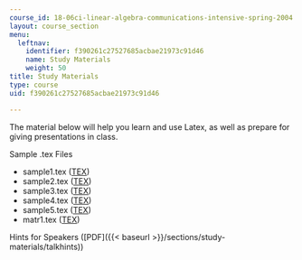 ```yaml
---
course_id: 18-06ci-linear-algebra-communications-intensive-spring-2004
layout: course_section
menu:
  leftnav:
    identifier: f390261c27527685acbae21973c91d46
    name: Study Materials
    weight: 50
title: Study Materials
type: course
uid: f390261c27527685acbae21973c91d46

---
```


The material below will help you learn and use Latex, as well as prepare for giving presentations in class.

Sample .tex Files

*   sample1.tex ([TEX](/courses/mathematics/18-06ci-linear-algebra-communications-intensive-spring-2004/study-materials/sample1.tex))
*   sample2.tex ([TEX](/courses/mathematics/18-06ci-linear-algebra-communications-intensive-spring-2004/study-materials/sample2.tex))
*   sample3.tex ([TEX](/courses/mathematics/18-06ci-linear-algebra-communications-intensive-spring-2004/study-materials/sample3.tex))
*   sample4.tex ([TEX](/courses/mathematics/18-06ci-linear-algebra-communications-intensive-spring-2004/study-materials/sample4.tex))
*   sample5.tex ([TEX](/courses/mathematics/18-06ci-linear-algebra-communications-intensive-spring-2004/study-materials/sample5.tex))
*   matr1.tex ([TEX](/courses/mathematics/18-06ci-linear-algebra-communications-intensive-spring-2004/study-materials/matr1.tex))

Hints for Speakers ([PDF]({{< baseurl >}}/sections/study-materials/talkhints))